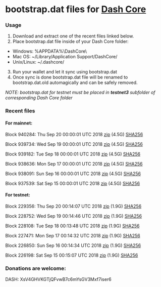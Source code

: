 # bootstrap.dat files for [Dash Core](https://www.dash.org)

### Usage

1. Download and extract one of the recent files linked below.
2. Place bootstrap.dat file inside of your Dash Core folder:
 - Windows: %APPDATA%\DashCore\
 - Mac OS: ~/Library/Application Support/DashCore/
 - Unix/Linux: ~/.dashcore/
3. Run your wallet and let it sync using bootstrap.dat
4. Once sync is done bootstrap.dat file will be renamed to bootstrap.dat.old automagically and can be safely removed.

_NOTE: bootstrap.dat for testnet must be placed in **testnet3** subfolder of corresponding Dash Core folder_

### Recent files

#### For mainnet:

Block 940284: Thu Sep 20 00:00:01 UTC 2018 [zip](https://dash-bootstrap.ams3.digitaloceanspaces.com/mainnet/2018-09-20/bootstrap.dat.zip) (4.5G) [SHA256](https://dash-bootstrap.ams3.digitaloceanspaces.com/mainnet/2018-09-20/sha256.txt)

Block 939734: Wed Sep 19 00:00:01 UTC 2018 [zip](https://dash-bootstrap.ams3.digitaloceanspaces.com/mainnet/2018-09-19/bootstrap.dat.zip) (4.5G) [SHA256](https://dash-bootstrap.ams3.digitaloceanspaces.com/mainnet/2018-09-19/sha256.txt)

Block 939182: Tue Sep 18 00:00:01 UTC 2018 [zip](https://dash-bootstrap.ams3.digitaloceanspaces.com/mainnet/2018-09-18/bootstrap.dat.zip) (4.5G) [SHA256](https://dash-bootstrap.ams3.digitaloceanspaces.com/mainnet/2018-09-18/sha256.txt)

Block 938636: Mon Sep 17 00:00:01 UTC 2018 [zip](https://dash-bootstrap.ams3.digitaloceanspaces.com/mainnet/2018-09-17/bootstrap.dat.zip) (4.5G) [SHA256](https://dash-bootstrap.ams3.digitaloceanspaces.com/mainnet/2018-09-17/sha256.txt)

Block 938091: Sun Sep 16 00:00:01 UTC 2018 [zip](https://dash-bootstrap.ams3.digitaloceanspaces.com/mainnet/2018-09-16/bootstrap.dat.zip) (4.5G) [SHA256](https://dash-bootstrap.ams3.digitaloceanspaces.com/mainnet/2018-09-16/sha256.txt)

Block 937539: Sat Sep 15 00:00:01 UTC 2018 [zip](https://dash-bootstrap.ams3.digitaloceanspaces.com/mainnet/2018-09-15/bootstrap.dat.zip) (4.5G) [SHA256](https://dash-bootstrap.ams3.digitaloceanspaces.com/mainnet/2018-09-15/sha256.txt)


#### For testnet:

Block 229356: Thu Sep 20 00:14:07 UTC 2018 [zip](https://dash-bootstrap.ams3.digitaloceanspaces.com/testnet/2018-09-20/bootstrap.dat.zip) (1.9G) [SHA256](https://dash-bootstrap.ams3.digitaloceanspaces.com/testnet/2018-09-20/sha256.txt)

Block 228752: Wed Sep 19 00:14:46 UTC 2018 [zip](https://dash-bootstrap.ams3.digitaloceanspaces.com/testnet/2018-09-19/bootstrap.dat.zip) (1.9G) [SHA256](https://dash-bootstrap.ams3.digitaloceanspaces.com/testnet/2018-09-19/sha256.txt)

Block 228108: Tue Sep 18 00:13:48 UTC 2018 [zip](https://dash-bootstrap.ams3.digitaloceanspaces.com/testnet/2018-09-18/bootstrap.dat.zip) (1.9G) [SHA256](https://dash-bootstrap.ams3.digitaloceanspaces.com/testnet/2018-09-18/sha256.txt)

Block 227471: Mon Sep 17 00:14:32 UTC 2018 [zip](https://dash-bootstrap.ams3.digitaloceanspaces.com/testnet/2018-09-17/bootstrap.dat.zip) (1.9G) [SHA256](https://dash-bootstrap.ams3.digitaloceanspaces.com/testnet/2018-09-17/sha256.txt)

Block 226850: Sun Sep 16 00:14:34 UTC 2018 [zip](https://dash-bootstrap.ams3.digitaloceanspaces.com/testnet/2018-09-16/bootstrap.dat.zip) (1.9G) [SHA256](https://dash-bootstrap.ams3.digitaloceanspaces.com/testnet/2018-09-16/sha256.txt)

Block 226198: Sat Sep 15 00:15:07 UTC 2018 [zip](https://dash-bootstrap.ams3.digitaloceanspaces.com/testnet/2018-09-15/bootstrap.dat.zip) (1.9G) [SHA256](https://dash-bootstrap.ams3.digitaloceanspaces.com/testnet/2018-09-15/sha256.txt)


### Donations are welcome:

DASH: XsV4GHVKGTjQFvwB7c6mYsGV3Mxf7iser6
